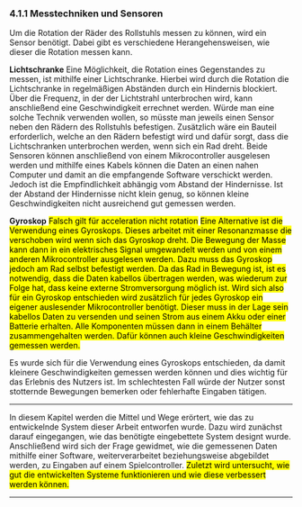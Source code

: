 ### 4.1.1 Messtechniken und Sensoren
Um die Rotation der Räder des Rollstuhls messen zu können, wird ein Sensor benötigt. Dabei gibt es verschiedene Herangehensweisen, wie dieser die Rotation messen kann. 

**Lichtschranke**
Eine Möglichkeit, die Rotation eines Gegenstandes zu messen, ist mithilfe einer Lichtschranke. Hierbei wird durch die Rotation die Lichtschranke in regelmäßigen Abständen durch ein Hindernis blockiert. Über die Frequenz, in der der Lichtstrahl unterbrochen wird, kann anschließend eine Geschwindigkeit errechnet werden. Würde man eine solche Technik verwenden wollen, so müsste man jeweils einen Sensor neben den Rädern des Rollstuhls befestigen. Zusätzlich wäre ein Bauteil erforderlich, welche an den Rädern befestigt wird und dafür sorgt, dass die Lichtschranken unterbrochen werden, wenn sich ein Rad dreht. Beide Sensoren können anschließend von einem Mikrocontroller ausgelesen werden und mithilfe eines Kabels können die Daten an einen nahen Computer und damit an die empfangende Software verschickt werden. Jedoch ist die Empfindlichkeit abhängig vom Abstand der Hindernisse. Ist der Abstand der Hindernisse nicht klein genug, so können kleine Geschwindigkeiten nicht ausreichend gut gemessen werden. 

**Gyroskop**
<mark>Falsch gilt für acceleration nicht rotation</mark>
<mark>Eine Alternative ist die Verwendung eines Gyroskops. Dieses arbeitet mit einer Resonanzmasse die verschoben wird wenn sich das Gyroskop dreht. Die Bewegung der Masse kann dann in ein elektrisches Signal umgewandelt werden und von einem anderen Mikrocontroller ausgelesen werden. Dazu muss das Gyroskop jedoch am Rad selbst befestigt werden. Da das Rad in Bewegung ist, ist es notwendig, dass die Daten kabellos übertragen werden, was wiederum zur Folge hat, dass keine externe Stromversorgung möglich ist. Wird sich also für ein Gyroskop entschieden wird zusätzlich für jedes Gyroskop ein eigener auslesender Mikrocontroller benötigt. Dieser muss in der Lage sein kabellos Daten zu versenden und seinen Strom aus einem Akku oder einer Batterie erhalten. Alle Komponenten müssen dann in einem Behälter zusammengehalten werden. Dafür können auch kleine Geschwindigkeiten gemessen werden.</mark>

Es wurde sich für die Verwendung eines Gyroskops entschieden, da damit kleinere Geschwindigkeiten gemessen werden können und dies wichtig für das Erlebnis des Nutzers ist. Im schlechtesten Fall würde der Nutzer sonst stotternde Bewegungen bemerken oder fehlerhafte Eingaben tätigen.

___

In diesem Kapitel werden die Mittel und Wege erörtert, wie das zu entwickelnde System dieser Arbeit entworfen wurde. Dazu wird zunächst darauf eingegangen, wie das benötigte eingebettete System designt wurde. Anschließend wird sich der Frage gewidmet, wie die gemessenen Daten mithilfe einer Software, weiterverarbeitet beziehungsweise abgebildet werden, zu Eingaben auf einem Spielcontroller. 
<mark>Zuletzt wird untersucht, wie gut die entwickelten Systeme funktionieren und wie diese verbessert werden können.</mark>

___

